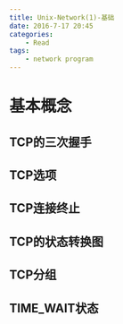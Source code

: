 ```yaml
---
title: Unix-Network(1)-基础
date: 2016-7-17 20:45
categories:
	- Read
tags:
	- network program
---
```

# 基本概念

## TCP的三次握手

## TCP选项

## TCP连接终止

## TCP的状态转换图

## TCP分组

## TIME_WAIT状态
